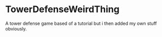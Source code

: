 # TowerDefenseWeirdThing
A tower defense game based of a tutorial but i then added my own stuff obviously.
